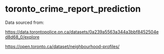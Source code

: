 # toronto_crime_report_prediction

Data sourced from:

https://data.torontopolice.on.ca/datasets/0a239a5563a344a3bbf8452504ed8d68_0/explore

https://open.toronto.ca/dataset/neighbourhood-profiles/
